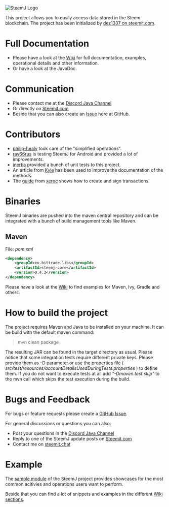 ![SteemJ Logo](https://camo.githubusercontent.com/a325dd7ebceee15b8ca3fd57383c4e8330cc0425/687474703a2f2f696d6775722e636f6d2f784a4c514e31752e706e67)

This project allows you to easily access data stored in the Steem blockchain. The project has been initialized by <a href="https://steemit.com/@dez1337">dez1337 on steemit.com</a>.

# Full Documentation
- Please have a look at the [Wiki](https://github.com/marvin-we/steem-java-api-wrapper/wiki) for full documentation, examples, operational details and other information.
- Or have a look at the JavaDoc.

# Communication
- Please contact me at the [Discord Java Channel](https://discord.gg/fsJjr3Q)
- Or directly on [Steemit.com](https://steemit.com/@dez1337)
- Beside that you can also create an [Issue](https://github.com/marvin-we/steem-java-api-wrapper/issues) here at GitHub.

# Contributors
- [philip-healy](https://github.com/philip-healy) took care of the "simplified operations".
- [ray66rus](https://steemit.com/@ray66rus) is testing SteemJ for Android and provided a lot of improvements.
- [inertia](https://steemit.com/@inertia) provided a bunch of unit tests to this project.
- An article from [Kyle](https://steemit.com/@klye) has been used to improve the documentation of the methods.
- The [guide](https://steemit.com/steem/@xeroc/steem-transaction-signing-in-a-nutshell) from [xeroc](https://steemit.com/@xeroc) shows how to create and sign transactions.

# Binaries
SteemJ binaries are pushed into the maven central repository and can be integrated with a bunch of build management tools like Maven.

## Maven
File: <i>pom.xml</i>
```Xml
<dependency>
    <groupId>eu.bittrade.libs</groupId>
    <artifactId>steemj-core</artifactId>
    <version>0.4.3</version>
</dependency>
```

Please have a look at the [Wiki](https://github.com/marvin-we/steem-java-api-wrapper/wiki/How-to-add-SteemJ-to-your-project) to find examples for Maven, Ivy, Gradle and others.

# How to build the project
The project requires Maven and Java to be installed on your machine. It can be build with the default maven command:

>mvn clean package

The resulting JAR can be found in the target directory as usual. Please notice that some integration tests require different private keys. Please provide them as -D parameter or use the properties file ( *src/test/resources/accountDetailsUsedDuringTests.properties* ) to define them. If you do not want to execute tests at all add *"-Dmaven.test.skip"* to the mvn call which skips the test execution during the build.

# Bugs and Feedback
For bugs or feature requests please create a [GitHub Issue](https://github.com/marvin-we/steem-java-api-wrapper/issues). 

For general discussions or questions you can also:
* Post your questions in the [Discord Java Channel](https://discord.gg/9jZQHv)
* Reply to one of the SteemJ update posts on [Steemit.com](https://steemit.com/@dez1337)
* Contact me on [steemit.chat](https://steemit.chat/channel/dev)

# Example
The [sample module](https://github.com/marvin-we/steem-java-api-wrapper/tree/master/sample) of the SteemJ project provides showcases for the most common acitivies and operations users want to perform. 

Beside that you can find a lot of snippets and examples in the different [Wiki sections](https://github.com/marvin-we/steem-java-api-wrapper/wiki).  
